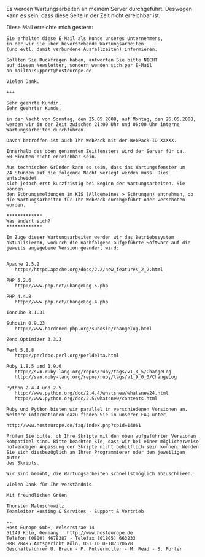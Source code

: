 <!--
.. title: Wartungsarbeiten am 25.5.08
.. slug: 405-wartungsarbeiten-am-25508
.. date: 2008-05-18 15:00:00
.. tags: In eigener Sache
.. description: 
.. type: text
-->

Es werden Wartungsarbeiten an meinem Server durchgeführt.
Deswegen kann es sein, dass diese Seite in der Zeit nicht erreichbar ist.
<!-- TEASER_END -->

Diese Mail erreichte mich gestern:

	Sie erhalten diese E-Mail als Kunde unseres Unternehmens,
	in der wir Sie über bevorstehende Wartungsarbeiten
	(und evtl. damit verbundene Ausfallzeiten) informieren.
	
	Sollten Sie Rückfragen haben, antworten Sie bitte NICHT 
	auf diesen Newsletter, sondern wenden sich per E-Mail 
	an mailto:support@hosteurope.de
	
	Vielen Dank.
	
	+++
	
	Sehr geehrte Kundin,
	Sehr geehrter Kunde,
	
	in der Nacht von Sonntag, den 25.05.2008, auf Montag, den 26.05.2008, 
	werden wir in der Zeit zwischen 21:00 Uhr und 06:00 Uhr interne 
	Wartungsarbeiten durchführen.
	
	Davon betroffen ist auch Ihr WebPack mit der WebPack-ID XXXXX.
	
	Innerhalb des oben genannten Zeitfensters wird der Server für ca. 
	60 Minuten nicht erreichbar sein. 
	
	Aus technischen Gründen kann es sein, dass das Wartungsfenster um 
	24 Stunden auf die folgende Nacht verlegt werden muss. Dies entscheidet 
	sich jedoch erst kurzfristig bei Beginn der Wartungsarbeiten. Sie können 
	den Störungsmeldungen im KIS (Allgemeines > Störungen) entnehmen, ob 
	die Wartungsarbeiten für Ihr WebPack durchgeführt oder verschoben 
	wurden.
	
	*************
	Was ändert sich?
	*************
	
	Im Zuge dieser Wartungsarbeiten werden wir das Betriebssystem 
	aktualisieren, wodurch die nachfolgend aufgeführte Software auf die 
	jeweils angegebene Version geändert wird:
	
	
	Apache 2.5.2
	   http://httpd.apache.org/docs/2.2/new_features_2_2.html 
	
	PHP 5.2.6
	   http://www.php.net/ChangeLog-5.php
	
	PHP 4.4.8
	   http://www.php.net/ChangeLog-4.php
	
	Ioncube 3.1.31
	
	Suhosin 0.9.23
	   http://www.hardened-php.org/suhosin/changelog.html
	
	Zend Optimizer 3.3.3
	
	Perl 5.8.8
	   http://perldoc.perl.org/perldelta.html
	
	Ruby 1.8.5 und 1.9.0
	   http://svn.ruby-lang.org/repos/ruby/tags/v1_8_5/ChangeLog
	   http://svn.ruby-lang.org/repos/ruby/tags/v1_9_0_0/ChangeLog
	
	Python 2.4.4 und 2.5
	   http://www.python.org/doc/2.4.4/whatsnew/whatsnew24.html
	   http://www.python.org/doc/2.5/whatsnew/contents.html
	
	Ruby und Python bieten wir parallel in verschiedenen Versionen an.
	Weitere Informationen dazu finden Sie in unserer FAQ unter
	
	http://www.hosteurope.de/faq/index.php?cpid=14061
	
	Prüfen Sie bitte, ob Ihre Skripte mit den oben aufgeführten Versionen 
	kompatibel sind. Bitte beachten Sie, dass wir bei einer möglicherweise 
	notwendigen Anpassung der Skripte nicht behilflich sein können. Wenden 
	Sie sich diesbezüglich an Ihren Programmierer oder den jeweiligen Autor 
	des Skripts.
	
	Wir sind bemüht, die Wartungsarbeiten schnellstmöglich abzuschlieen.
	
	Vielen Dank für Ihr Verständnis.
	
	Mit freundlichen Grüen
	
	Thorsten Matuschowitz
	Teamleiter Hosting & Services - Support & Vertrieb
	
	-- 
	Host Europe GmbH, Welserstrae 14
	51149 Köln, Germany.  http://www.hosteurope.de
	Telefon (0800) 4678387 - Telefax (01805) 663233
	HRB 28495 Amtsgericht Köln, UST ID DE187370678
	Geschäftsführer U. Braun - P. Pulvermüller - M. Read - S. Porter
